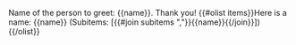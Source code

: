 Name of the person to greet: {{name}}.
Thank you!
{{#olist items}}Here is a name: {{name}} (Subitems: [{{#join subitems ","}}{{name}}{{/join}}]) {{/olist}}
